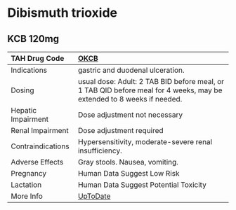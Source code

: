 # Dibismuth trioxide

## KCB 120mg

| TAH Drug Code      | [OKCB](https://www.tahsda.org.tw/drugs/hissearch.php?drug_code=OKCB)                                                  |
|:-------------------|:----------------------------------------------------------------------------------------------------------------------|
| Indications        | gastric and duodenal ulceration.                                                                                      |
| Dosing             | usual dose: Adult: 2 TAB BID before meal, or 1 TAB QID before meal for 4 weeks, may be extended to 8 weeks if needed. |
| Hepatic Impairment | Dose adjustment not necessary                                                                                         |
| Renal Impairment   | Dose adjustment required                                                                                              |
| Contraindications  | Hypersensitivity, moderate-severe renal insufficiency.                                                                |
| Adverse Effects    | Gray stools. Nausea, vomiting.                                                                                        |
| Pregnancy          | Human Data Suggest Low Risk                                                                                           |
| Lactation          | Human Data Suggest Potential Toxicity                                                                                 |
| More Info          | [UpToDate](https://www.uptodate.com/contents/dibismuth-trioxide-drug-information)                                     |

